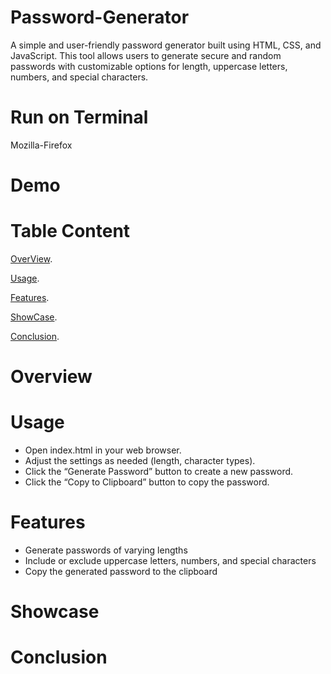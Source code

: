 # Password-Generator
A simple and user-friendly password generator built using HTML, CSS, and JavaScript. This tool allows users to generate secure and random passwords with customizable options for length, uppercase letters, numbers, and special characters.

# Run on Terminal
Mozilla-Firefox 
# Demo

# Table Content
[OverView](https://github.com/Sauravkr1806/Basic-Calculator/tree/main#overview).

[Usage](https://github.com/Sauravkr1806/Password-Generator/blob/main/README.md#usage).

[Features](https://github.com/Sauravkr1806/Password-Generator#features).

[ShowCase](https://github.com/Sauravkr1806/Password-Generator#showcase).

[Conclusion](https://github.com/Sauravkr1806/Password-Generator#conclusion).

# Overview

# Usage
  * Open index.html in your web browser.
  * Adjust the settings as needed (length, character types).
  * Click the “Generate Password” button to create a new password.
  * Click the “Copy to Clipboard” button to copy the password.

# Features
  * Generate passwords of varying lengths
  * Include or exclude uppercase letters, numbers, and special characters
  * Copy the generated password to the clipboard
# Showcase

# Conclusion
